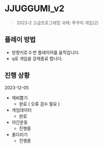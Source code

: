 # JJUGGUMI_v2
> 2023-2 고급프로그래밍 과제: 쭈꾸미 게임(2)

## 플레이 방법

* 방향키로 0 번 플레이어를 움직입니다.
* q로 게임을 강제종료 합니다.


## 진행 상황
2023-12-05
* 제비뽑기
    * 완료 ( 오류 검수 필요 )
* 게임데이터
    * 완료
* 야간운동
    * 진행중
* 줄다리기
    * 진행중
